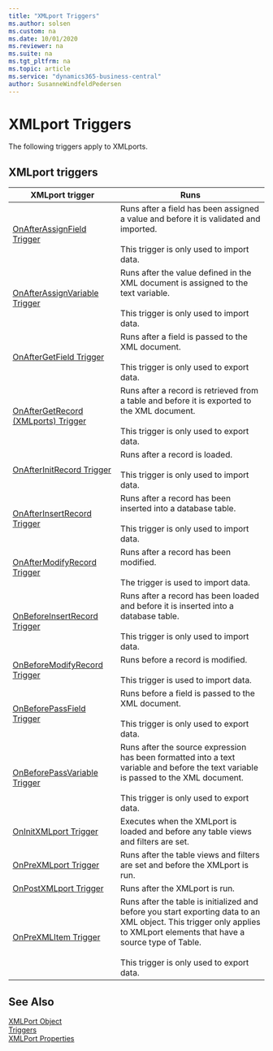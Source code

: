 ```yaml
---
title: "XMLport Triggers"
ms.author: solsen
ms.custom: na
ms.date: 10/01/2020
ms.reviewer: na
ms.suite: na
ms.tgt_pltfrm: na
ms.topic: article
ms.service: "dynamics365-business-central"
author: SusanneWindfeldPedersen
---
```


# XMLport Triggers
The following triggers apply to XMLports.  

## XMLport triggers  

|XMLport trigger|Runs|  
|---------------------|--------------|  
|[OnAfterAssignField Trigger](devenv-onafterassignfield-trigger.md)|Runs after a field has been assigned a value and before it is validated and imported.<br /><br /> This trigger is only used to import data.|  
|[OnAfterAssignVariable Trigger](devenv-onafterassignvariable-trigger.md)|Runs after the value defined in the XML document is assigned to the text variable.<br /><br /> This trigger is only used to import data.|  
|[OnAfterGetField Trigger](devenv-onaftergetfield-trigger.md)|Runs after a field is passed to the XML document.<br /><br /> This trigger is only used to export data.|  
|[OnAfterGetRecord (XMLports) Trigger](devenv-onaftergetrecord-xmlports-trigger.md)|Runs after a record is retrieved from a table and before it is exported to the XML document.<br /><br /> This trigger is only used to export data.|  
|[OnAfterInitRecord Trigger](devenv-onafterinitrecord-trigger.md)|Runs after a record is loaded.<br /><br /> This trigger is only used to import data.|  
|[OnAfterInsertRecord Trigger](devenv-onafterinsertrecord-trigger.md)|Runs after a record has been inserted into a database table.<br /><br /> This trigger is only used to import data.|  
|[OnAfterModifyRecord Trigger](devenv-onaftermodifyrecord-trigger.md)|Runs after a record has been modified. <br /><br /> The trigger is used to import data.|
|[OnBeforeInsertRecord Trigger](devenv-onbeforeinsertrecord-trigger.md)|Runs after a record has been loaded and before it is inserted into a database table.<br /><br /> This trigger is only used to import data.|  
|[OnBeforeModifyRecord Trigger](devenv-onbeforemodifyrecord-trigger.md)|Runs before a record is modified.<br /><br />This trigger is used to import data.|
|[OnBeforePassField Trigger](devenv-onbeforepassfield-trigger.md)|Runs before a field is passed to the XML document.<br /><br /> This trigger is only used to export data.|  
|[OnBeforePassVariable Trigger](devenv-onbeforepassvariable-trigger.md)|Runs after the source expression has been formatted into a text variable and before the text variable is passed to the XML document.<br /><br /> This trigger is only used to export data.|  
|[OnInitXMLport Trigger](devenv-oninitxmlport-trigger.md)|Executes when the XMLport is loaded and before any table views and filters are set.|  
|[OnPreXMLport Trigger](devenv-onprexmlport-trigger.md)|Runs after the table views and filters are set and before the XMLport is run.|  
|[OnPostXMLport Trigger](devenv-onpostxmlport-trigger.md)|Runs after the XMLport is run.|  
|[OnPreXMLItem Trigger](devenv-onprexmlitem-trigger.md)|Runs after the table is initialized and before you start exporting data to an XML object. This trigger only applies to XMLport elements that have a source type of Table.<br /><br /> This trigger is only used to export data.|  

## See Also  
[XMLPort Object](../devenv-xmlport-object.md)  
[Triggers](devenv-triggers.md)  
[XMLPort Properties](../properties/devenv-xmlport-properties.md)  
